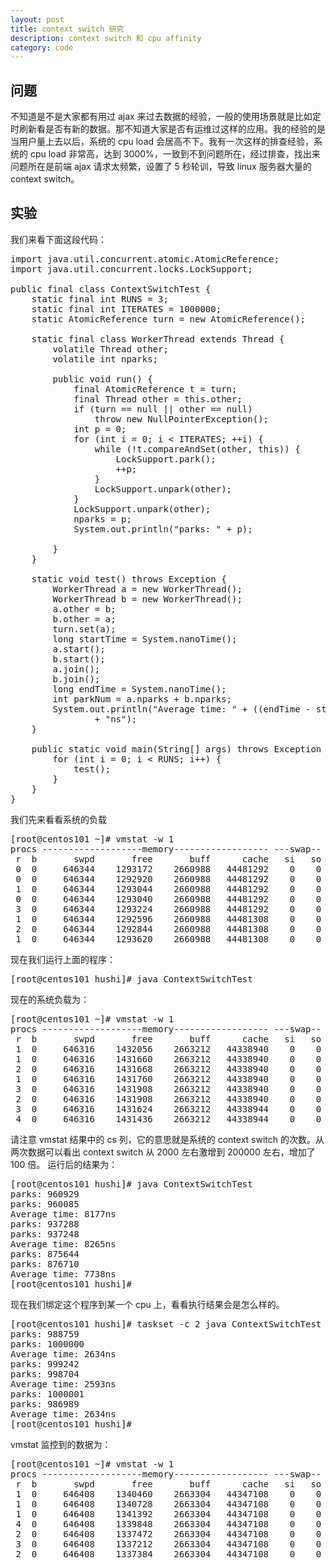 ```yaml
---
layout: post
title: context switch 研究
description: context switch 和 cpu affinity
category: code
---
```

## 问题
不知道是不是大家都有用过 ajax 来过去数据的经验，一般的使用场景就是比如定时刷新看是否有新的数据。那不知道大家是否有运维过这样的应用。我的经验的是当用户量上去以后，系统的 cpu load 会居高不下。我有一次这样的排查经验，系统的 cpu load 非常高，达到 3000%，一致到不到问题所在，经过排查，找出来问题所在是前端 ajax 请求太频繁，设置了 5 秒轮训，导致 linux 服务器大量的 context switch。

## 实验
我们来看下面这段代码：

<pre>
import java.util.concurrent.atomic.AtomicReference;
import java.util.concurrent.locks.LockSupport;

public final class ContextSwitchTest {
	static final int RUNS = 3;
	static final int ITERATES = 1000000;
	static AtomicReference<Thread> turn = new AtomicReference<Thread>();

	static final class WorkerThread extends Thread {
		volatile Thread other;
		volatile int nparks;

		public void run() {
			final AtomicReference<Thread> t = turn;
			final Thread other = this.other;
			if (turn == null || other == null)
				throw new NullPointerException();
			int p = 0;
			for (int i = 0; i < ITERATES; ++i) {
				while (!t.compareAndSet(other, this)) {
					LockSupport.park();
					++p;
				}
				LockSupport.unpark(other);
			}
			LockSupport.unpark(other);
			nparks = p;
			System.out.println("parks: " + p);

		}
	}

	static void test() throws Exception {
		WorkerThread a = new WorkerThread();
		WorkerThread b = new WorkerThread();
		a.other = b;
		b.other = a;
		turn.set(a);
		long startTime = System.nanoTime();
		a.start();
		b.start();
		a.join();
		b.join();
		long endTime = System.nanoTime();
		int parkNum = a.nparks + b.nparks;
		System.out.println("Average time: " + ((endTime - startTime) / parkNum)
				+ "ns");
	}

	public static void main(String[] args) throws Exception {
		for (int i = 0; i < RUNS; i++) {
			test();
		}
	}
}
</pre>

我们先来看看系统的负载

<pre class="nowordwrap">
[root@centos101 ~]# vmstat -w 1
procs -------------------memory------------------ ---swap-- -----io---- --system-- -----cpu-------
 r  b       swpd       free       buff      cache   si   so    bi    bo   in   cs  us sy  id wa st
 0  0     646344    1293172    2660988   44481292    0    0     1    15    0    0   2  0  98  0  0
 0  0     646344    1292920    2660988   44481292    0    0     0    40 1550 1789   0  0 100  0  0
 1  0     646344    1293044    2660988   44481292    0    0     0    44 1456 2060   0  0 100  0  0
 0  0     646344    1293040    2660988   44481292    0    0     0     0 1802 2028   0  0 100  0  0
 3  0     646344    1293224    2660988   44481292    0    0     0     4 1930 2332   1  0  99  0  0
 1  0     646344    1292596    2660988   44481308    0    0     0    76 1766 2681   1  0  99  0  0
 2  0     646344    1292844    2660988   44481308    0    0     0     4 1324 1774   0  0 100  0  0
 1  0     646344    1293620    2660988   44481308    0    0     0    76 1560 2171   0  0  99  0  0
</pre>

现在我们运行上面的程序：

<pre>
[root@centos101 hushi]# java ContextSwitchTest
</pre>

现在的系统负载为：

<pre class="nowordwrap">
[root@centos101 ~]# vmstat -w 1
procs -------------------memory------------------ ---swap-- -----io---- --system-- -----cpu-------
 r  b       swpd       free       buff      cache   si   so    bi    bo   in   cs  us sy  id wa st
 1  0     646316    1432056    2663212   44338940    0    0     1    15    0    0   2  0  98  0  0
 1  0     646316    1431660    2663212   44338940    0    0     0     0 2959 213549   1  2  97  0  0
 2  0     646316    1431668    2663212   44338940    0    0     0     4 2862 211135   1  2  97  0  0
 1  0     646316    1431760    2663212   44338940    0    0     0    16 2931 211029   1  2  97  0  0
 3  0     646316    1431908    2663212   44338940    0    0     0   172 2835 209765   1  2  97  0  0
 2  0     646316    1431908    2663212   44338940    0    0     0     0 2577 241335   1  2  97  0  0
 3  0     646316    1431624    2663212   44338944    0    0     0     4 3114 279214   2  1  97  0  0
 4  0     646316    1431436    2663212   44338944    0    0     0     0 2550 278861   2  1  97  0  0
</pre>

请注意 vmstat 结果中的 cs 列，它的意思就是系统的 context switch 的次数。从两次数据可以看出 context switch 从 2000 左右激增到 200000 左右，增加了 100 倍。
运行后的结果为：

<pre>
[root@centos101 hushi]# java ContextSwitchTest
parks: 960929
parks: 960085
Average time: 8177ns
parks: 937288
parks: 937248
Average time: 8265ns
parks: 875644
parks: 876710
Average time: 7738ns
[root@centos101 hushi]#
</pre>

现在我们绑定这个程序到某一个 cpu 上，看看执行结果会是怎么样的。

<pre>
[root@centos101 hushi]# taskset -c 2 java ContextSwitchTest
parks: 988759
parks: 1000000
Average time: 2634ns
parks: 999242
parks: 998704
Average time: 2593ns
parks: 1000001
parks: 986989
Average time: 2634ns
[root@centos101 hushi]#
</pre>

vmstat 监控到的数据为：

<pre class="nowordwrap">
[root@centos101 ~]# vmstat -w 1
procs -------------------memory------------------ ---swap-- -----io---- --system-- -----cpu-------
 r  b       swpd       free       buff      cache   si   so    bi    bo   in   cs  us sy  id wa st
 1  0     646408    1340460    2663304   44347108    0    0     1    15    0    0   2  0  98  0  0
 1  0     646408    1340728    2663304   44347108    0    0     0     0 2658 393339   1  2  97  0  0
 1  0     646408    1341392    2663304   44347108    0    0     4   124 3042 391449   1  2  97  0  0
 4  0     646408    1339848    2663304   44347108    0    0     0     0 2844 395311   1  2  97  0  0
 2  0     646408    1337472    2663304   44347108    0    0     0     4 2988 392845   1  3  97  0  0
 3  0     646408    1337212    2663304   44347108    0    0     0     4 3096 396890   1  2  97  0  0
 2  0     646408    1337384    2663304   44347108    0    0     0     4 2963 396925   1  3  97  0  0
</pre>



[-10]:    http://hushi55.github.io/  "-10"
